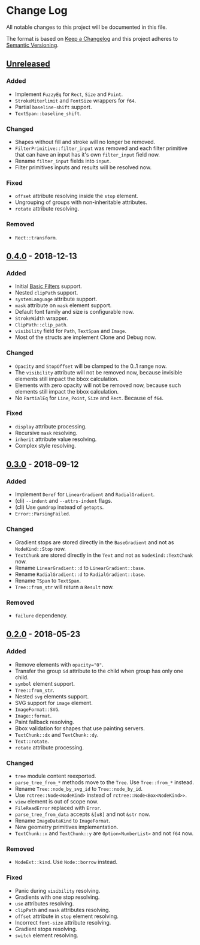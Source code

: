 # Change Log
All notable changes to this project will be documented in this file.

The format is based on [Keep a Changelog](http://keepachangelog.com/)
and this project adheres to [Semantic Versioning](http://semver.org/).

## [Unreleased]
### Added
- Implement `FuzzyEq` for `Rect`, `Size` and `Point`.
- `StrokeMiterlimit` and `FontSize` wrappers for `f64`.
- Partial `baseline-shift` support.
- `TextSpan::baseline_shift`.

### Changed
- Shapes without fill and stroke will no longer be removed.
- `FilterPrimitive::filter_input` was removed and each filter primitive that can
  have an input has it's own `filter_input` field now.
- Rename `filter_input` fields into `input`.
- Filter primitives inputs and results will be resolved now.

### Fixed
- `offset` attribute resolving inside the `stop` element.
- Ungrouping of groups with non-inheritable attributes.
- `rotate` attribute resolving.

### Removed
- `Rect::transform`.

## [0.4.0] - 2018-12-13
### Added
- Initial [Basic Filters](http://www.w3.org/TR/SVG11/feature#BasicFilter) support.
- Nested `clipPath` support.
- `systemLanguage` attribute support.
- `mask` attribute on `mask` element support.
- Default font family and size is configurable now.
- `StrokeWidth` wrapper.
- `ClipPath::clip_path`.
- `visibility` field for `Path`, `TextSpan` and `Image`.
- Most of the structs are implement Clone and Debug now.

### Changed
- `Opacity` and `StopOffset` will be clamped to the 0..1 range now.
- The `visibility` attribute will not be removed now,
  because invisible elements still impact the bbox calculation.
- Elements with zero opacity will not be removed now,
  because such elements still impact the bbox calculation.
- No `PartialEq` for `Line`, `Point`, `Size` and `Rect`. Because of `f64`.

### Fixed
- `display` attribute processing.
- Recursive `mask` resolving.
- `inherit` attribute value resolving.
- Complex style resolving.

## [0.3.0] - 2018-09-12
### Added
- Implement `Deref` for `LinearGradient` and `RadialGradient`.
- (cli) `--indent` and `--attrs-indent` flags.
- (cli) Use `gumdrop` instead of `getopts`.
- `Error::ParsingFailed`.

### Changed
- Gradient stops are stored directly in the `BaseGradient` and not as `NodeKind::Stop` now.
- `TextChunk` are stored directly in the `Text` and not as `NodeKind::TextChunk` now.
- Rename `LinearGradient::d` to `LinearGradient::base`.
- Rename `RadialGradient::d` to `RadialGradient::base`.
- Rename `TSpan` to `TextSpan`.
- `Tree::from_str` will return a `Result` now.

### Removed
- `failure` dependency.

## [0.2.0] - 2018-05-23
### Added
- Remove elements with `opacity="0"`.
- Transfer the group `id` attribute to the child when group has only one child.
- `symbol` element support.
- `Tree::from_str`.
- Nested `svg` elements support.
- SVG support for `image` element.
- `ImageFormat::SVG`.
- `Image::format`.
- Paint fallback resolving.
- Bbox validation for shapes that use painting servers.
- `TextChunk::dx` and `TextChunk::dy`.
- `Text::rotate`.
- `rotate` attribute processing.

### Changed
- `tree` module content reexported.
- `parse_tree_from_*` methods move to the `Tree`. Use `Tree::from_*` instead.
- Rename `Tree::node_by_svg_id` to `Tree::node_by_id`.
- Use `rctree::Node<NodeKind>` instead of `rctree::Node<Box<NodeKind>>`.
- `view` element is out of scope now.
- `FileReadError` replaced with `Error`.
- `parse_tree_from_data` accepts `&[u8]` and not `&str` now.
- Rename `ImageDataKind` to `ImageFormat`.
- New geometry primitives implementation.
- `TextChunk::x` and `TextChunk::y` are `Option<NumberList>` and not `f64` now.

### Removed
- `NodeExt::kind`. Use `Node::borrow` instead.

### Fixed
- Panic during `visibility` resolving.
- Gradients with one stop resolving.
- `use` attributes resolving.
- `clipPath` and `mask` attributes resolving.
- `offset` attribute in `stop` element resolving.
- Incorrect `font-size` attribute resolving.
- Gradient stops resolving.
- `switch` element resolving.

[Unreleased]: https://github.com/RazrFalcon/usvg/compare/v0.4.0...HEAD
[0.4.0]: https://github.com/RazrFalcon/usvg/compare/v0.3.0...v0.4.0
[0.3.0]: https://github.com/RazrFalcon/usvg/compare/v0.2.0...v0.3.0
[0.2.0]: https://github.com/RazrFalcon/usvg/compare/v0.1.1...v0.2.0

